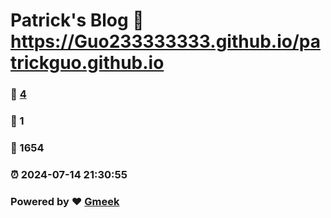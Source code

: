# Patrick's Blog :link: https://Guo233333333.github.io/patrickguo.github.io 
### :page_facing_up: [4](https://Guo233333333.github.io/patrickguo.github.io/tag.html) 
### :speech_balloon: 1 
### :hibiscus: 1654 
### :alarm_clock: 2024-07-14 21:30:55 
### Powered by :heart: [Gmeek](https://github.com/Meekdai/Gmeek)

